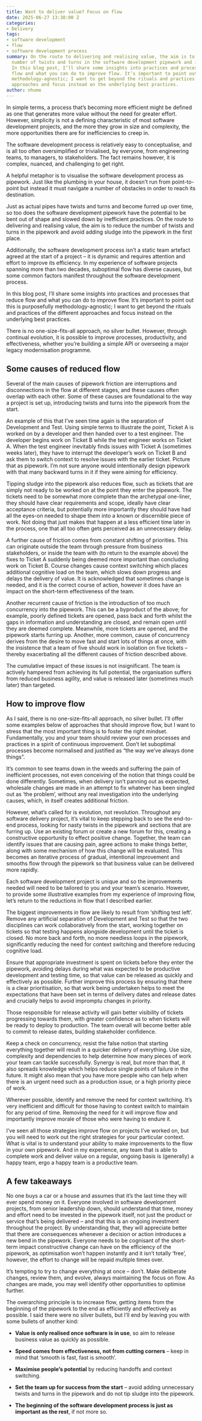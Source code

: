 ```yaml
---
title: Want to deliver value? Focus on flow
date: 2025-06-27 13:38:00 Z
categories:
- Delivery
tags:
- software development
- flow
- software development process
summary: On the route to delivering and realising value, the aim is to reduce the
  number of twists and turns in the software development pipework and improve flow.
  In this blog post, I’ll share some insights into practices and processes that reduce
  flow and what you can do to improve flow. It’s important to point out this is purposefully
  methodology-agnostic; I want to get beyond the rituals and practices of the different
  approaches and focus instead on the underlying best practices.
author: nhume
---
```


In simple terms, a process that’s becoming more efficient might be defined as one that generates more value without the need for greater effort. However, simplicity is not a defining characteristic of most software development projects, and the more they grow in size and complexity, the more opportunities there are for inefficiencies to creep in.

The software development process is relatively easy to conceptualise, and is all too often oversimplified or trivialised, by everyone, from engineering teams, to managers, to stakeholders. The fact remains however, it is complex, nuanced, and challenging to get right.

A helpful metaphor is to visualise the software development process as pipework. Just like the plumbing in your house, it doesn’t run from point-to-point but instead it must navigate a number of obstacles in order to reach its destination.

Just as actual pipes have twists and turns and become furred up over time, so too does the software development pipework have the potential to be bent out of shape and slowed down by inefficient practices. On the route to delivering and realising value, the aim is to reduce the number of twists and turns in the pipework and avoid adding sludge into the pipework in the first place.

Additionally, the software development process isn’t a static team artefact agreed at the start of a project – it is dynamic and requires attention and effort to improve its efficiency. In my experience of software projects spanning more than two decades, suboptimal flow has diverse causes, but some common factors manifest throughout the software development process.

In this blog post, I’ll share some insights into practices and processes that reduce flow and what you can do to improve flow. It’s important to point out this is purposefully methodology-agnostic; I want to get beyond the rituals and practices of the different approaches and focus instead on the underlying best practices.

There is no one-size-fits-all approach, no silver bullet. However, through continual evolution, it is possible to improve processes, productivity, and effectiveness, whether you’re building a simple API or overseeing a major legacy modernisation programme.

## Some causes of reduced flow

Several of the main causes of pipework friction are interruptions and disconnections in the flow at different stages, and these causes often overlap with each other. Some of these causes are foundational to the way a project is set up, introducing twists and turns into the pipework from the start.

An example of this that I’ve seen time again is the separation of Development and Test. Using simple terms to illustrate the point, Ticket A is worked on by a developer and then handed over to a test engineer. The developer begins work on Ticket B while the test engineer works on Ticket A. When the test engineer inevitably finds issues with Ticket A (sometimes weeks later), they have to interrupt the developer’s work on Ticket B and ask them to switch context to resolve issues with the earlier ticket. Picture that as pipework. I’m not sure anyone would intentionally design pipework with that many backward turns in it if they were aiming for efficiency.

Tipping sludge into the pipework also reduces flow, such as tickets that are simply not ready to be worked on at the point they enter the pipework. The tickets need to be somewhat more complete than the archetypal one-liner, they should have clear requirements and scope, ideally have clear acceptance criteria, but potentially more importantly they should have had all the eyes-on needed to shape them into a known or discernible piece of work. Not doing that just makes that happen at a less efficient time later in the process, one that all too often gets perceived as an unnecessary delay.

A further cause of friction comes from constant shifting of priorities. This can originate outside the team through pressure from business stakeholders, or inside the team with (to return to the example above) the fixes to Ticket A suddenly being deemed more important than concluding work on Ticket B. Course changes cause context switching which places additional cognitive load on the team, which slows down progress and delays the delivery of value. It is acknowledged that sometimes change is needed, and it is the correct course of action, however it does have an impact on the short-term effectiveness of the team.

Another recurrent cause of friction is the introduction of too much concurrency into the pipework. This can be a byproduct of the above; for example, poorly defined tickets are opened, pass back and forth whilst the gaps in information and understanding are closed, and remain open until they are deemed complete. Meanwhile, more tickets are opened, and the pipework starts furring up. Another, more common, cause of concurrency derives from the desire to move fast and start lots of things at once, with the insistence that a team of five should work in isolation on five tickets – thereby exacerbating all the different causes of friction described above.

The cumulative impact of these issues is not insignificant. The team is actively hampered from achieving its full potential, the organisation suffers from reduced business agility, and value is released later (sometimes much later) than targeted.

## How to improve flow

As I said, there is no one-size-fits-all approach, no silver bullet. I’ll offer some examples below of approaches that should improve flow, but I want to stress that the most important thing is to foster the right mindset. Fundamentally, you and your team should review your own processes and practices in a spirit of continuous improvement. Don’t let suboptimal processes become normalised and justified as “the way we’ve always done things”.

It’s common to see teams down in the weeds and suffering the pain of inefficient processes, not even conceiving of the notion that things could be done differently. Sometimes, when delivery isn’t panning out as expected, wholesale changes are made in an attempt to fix whatever has been singled out as ‘the problem’, without any real investigation into the underlying causes, which, in itself creates additional friction.

However, what’s called for is evolution, not revolution. Throughout any software delivery project, it’s vital to keep stepping back to see the end-to-end process, looking for nasty twists in the pipework and sections that are furring up. Use an existing forum or create a new forum for this, creating a constructive opportunity to effect positive change. Together, the team can identify issues that are causing pain, agree actions to make things better, along with some mechanism of how this change will be evaluated. This becomes an iterative process of gradual, intentional improvement and smooths flow through the pipework so that business value can be delivered more rapidly.

Each software development project is unique and so the improvements needed will need to be tailored to you and your team’s scenario. However, to provide some illustrative examples from my experience of improving flow, let’s return to the reductions in flow that I described earlier.

The biggest improvements in flow are likely to result from ‘shifting test left’. Remove any artificial separation of Development and Test so that the two disciplines can work collaboratively from the start, working together on tickets so that testing happens alongside development until the ticket is closed. No more back and forth, no more needless loops in the pipework, significantly reducing the need for context switching and therefore reducing cognitive load.

Ensure that appropriate investment is spent on tickets before they enter the pipework, avoiding delays during what was expected to be productive development and testing time, so that value can be released as quickly and effectively as possible. Further improve this process by ensuring that there is a clear prioritisation, so that work being undertaken helps to meet the expectations that have been set in terms of delivery dates and release dates and crucially helps to avoid impromptu changes in priority.

Those responsible for release activity will gain better visibility of tickets progressing towards them, with greater confidence as to when tickets will be ready to deploy to production. The team overall will become better able to commit to release dates, building stakeholder confidence.

Keep a check on concurrency, resist the false notion that starting everything together will result in a quicker delivery of everything. Use size, complexity and dependencies to help determine how many pieces of work your team can tackle successfully. Synergy is real, but more than that, it also spreads knowledge which helps reduce single points of failure in the future. It might also mean that you have more people who can help when there is an urgent need such as a production issue, or a high priority piece of work.

Wherever possible, identify and remove the need for context switching. It’s very inefficient and difficult for those having to context switch to maintain for any period of time. Removing the need for it will improve flow and importantly improve morale of those who were having to endure it.

I’ve seen all those strategies improve flow on projects I’ve worked on, but you will need to work out the right strategies for your particular context. What is vital is to understand your ability to make improvements to the flow in your own pipework. And in my experience, any team that is able to complete work and deliver value on a regular, ongoing basis is (generally) a happy team, ergo a happy team is a productive team.

## A few takeaways

No one buys a car or a house and assumes that it’s the last time they will ever spend money on it. Everyone involved in software development projects, from senior leadership down, should understand that time, money and effort need to be invested in the pipework itself, not just the product or service that’s being delivered – and that this is an ongoing investment throughout the project. By understanding that, they will appreciate better that there are consequences whenever a decision or action introduces a new bend in the pipework. Everyone needs to be cognisant of the short-term impact constructive change can have on the efficiency of the pipework, as optimisation won’t happen instantly and it isn’t totally ‘free’, however, the effort to change will be repaid multiple times over.

It’s tempting to try to change everything at once – don’t. Make deliberate changes, review them, and evolve, always maintaining the focus on flow. As changes are made, you may well identify other opportunities to optimise further.

The overarching principle is to increase flow, getting items from the beginning of the pipework to the end as efficiently and effectively as possible. I said there were no silver bullets, but I’ll end by leaving you with some bullets of another kind:

* **Value is only realised once software is in use**, so aim to release business value as quickly as possible.

* **Speed comes from effectiveness, not from cutting corners** – keep in mind that ‘smooth is fast, fast is smooth’.

* **Maximise people’s potential** by reducing handoffs and context switching.

* **Set the team up for success from the start** – avoid adding unnecessary twists and turns in the pipework and do not tip sludge into the pipework.

* **The beginning of the software development process is just as important as the rest**, if not more so.